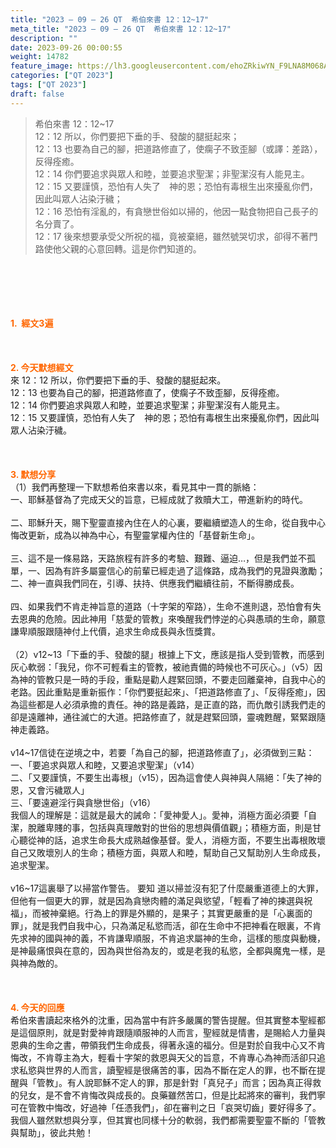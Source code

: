 ```yaml
---
title: "2023 – 09 – 26 QT  希伯來書 12：12~17"
meta_title: "2023 – 09 – 26 QT  希伯來書 12：12~17"
description: ""
date: 2023-09-26 00:00:55
weight: 14782
feature_image: https://lh3.googleusercontent.com/ehoZRkiwYN_F9LNA8M068AYxt73EavCZno-PD1cJRuf5BbSkQVUWr3gNEbt5kSs28Pb_Elg17kSrtf9ybWvojWoMV6I4tPM3vGRGDq6GkKkPdL2Gut4QAIw4-uykKUAtNiKgQKntvsU=w800
categories: ["QT 2023"]
tags: ["QT 2023"]
draft: false
---
```


<blockquote>希伯來書 12：12~17<br />
12：12 所以，你們要把下垂的手、發酸的腿挺起來；<br />
12：13 也要為自己的腳，把道路修直了，使瘸子不致歪腳（或譯：差路），反得痊癒。<br />
12：14 你們要追求與眾人和睦，並要追求聖潔；非聖潔沒有人能見主。<br />
12：15 又要謹慎，恐怕有人失了　神的恩；恐怕有毒根生出來擾亂你們，因此叫眾人沾染汙穢；<br />
12：16 恐怕有淫亂的，有貪戀世俗如以掃的，他因一點食物把自己長子的名分賣了。<br />
12：17 後來想要承受父所祝的福，竟被棄絕，雖然號哭切求，卻得不著門路使他父親的心意回轉。這是你們知道的。</blockquote><br />
&nbsp;<br />
<br />
&nbsp;<br />
<br />
<span style="color: #ff6600;"><strong>1.  經文3遍</strong></span><br />
<br />
&nbsp;<br />
<br />
<span style="color: #ff6600;"><strong>2. 今天默想經文<br />
</strong></span>來 12：12 所以，你們要把下垂的手、發酸的腿挺起來。<br />
12：13 也要為自己的腳，把道路修直了，使瘸子不致歪腳，反得痊癒。<br />
12：14 你們要追求與眾人和睦，並要追求聖潔；非聖潔沒有人能見主。<br />
12：15 又要謹慎，恐怕有人失了　神的恩；恐怕有毒根生出來擾亂你們，因此叫眾人沾染汙穢。<br />
<br />
&nbsp;<br />
<br />
<strong><span style="color: #ff6600;">3. 默想分享<br />
</span></strong>（1）我們再整理一下默想希伯來書以來，看見其中一貫的脈絡：<br />
一、耶穌基督為了完成天父的旨意，已經成就了救贖大工，帶進新約的時代。<br />
<br />
二、耶穌升天，賜下聖靈直接內住在人的心裏，要繼續塑造人的生命，從自我中心悔改更新，成為以神為中心，有聖靈掌權內住的「基督新生命」。<br />
<br />
三、這不是一條易路，天路旅程有許多的考驗、艱難、逼迫…，但是我們並不孤單，一、因為有許多屬靈信心的前輩已經走過了這條路，成為我們的見證與激勵；二、神一直與我們同在，引導、扶持、供應我們繼續往前，不斷得勝成長。<br />
<br />
四、如果我們不肯走神旨意的道路（十字架的窄路），生命不進則退，恐怕會有失去恩典的危險。因此神用「慈愛的管教」來喚醒我們悖逆的心與愚頑的生命，願意謙卑順服跟隨神付上代價，追求生命成長與永恆獎賞。<br />
<br />
（2）v12~13「下垂的手、發酸的腿」根據上下文，應該是指人受到管教，而感到灰心軟弱：「我兒，你不可輕看主的管教，被祂責備的時候也不可灰心。」（v5）因為神的管教只是一時的手段，重點是勸人趕緊回頭，不要走回離棄神，自我中心的老路。因此重點是重新振作：「你們要挺起來」、「把道路修直了」、「反得痊癒」，因為這些都是人必須承擔的責任。神的路是義路，是正直的路，而仇敵引誘我們走的卻是遠離神，通往滅亡的大道。把路修直了，就是趕緊回頭，靈魂甦醒，緊緊跟隨神走義路。<br />
<br />
v14~17信徒在逆境之中，若要「為自己的腳，把道路修直了」，必須做到三點：<br />
一、「要追求與眾人和睦，又要追求聖潔」（v14）<br />
二、「又要謹慎，不要生出毒根」（v15），因為這會使人與神與人隔絕：「失了神的恩，又會污穢眾人」<br />
三、「要遠避淫行與貪戀世俗」（v16）<br />
我個人的理解是：這就是最大的誡命：「愛神愛人」。愛神，消極方面必須要「自潔，脫離卑賤的事，包括與真理敵對的世俗的思想與價值觀」；積極方面，則是甘心聽從神的話，追求生命長大成熟越像基督。愛人，消極方面，不要生出毒根敗壞自己又敗壞別人的生命；積極方面，與眾人和睦，幫助自己又幫助別人生命成長，追求聖潔。<br />
<br />
v16~17這裏舉了以掃當作警告。 要知 道以掃並沒有犯了什麼嚴重道德上的大罪，但他有一個更大的罪，就是因為貪戀肉體的滿足與慾望，「輕看了神的揀選與祝福」，而被神棄絕。行為上的罪是外顯的，是果子；其實更嚴重的是「心裏面的罪」，就是我們自我中心，只為滿足私慾而活，卻在生命中不把神看在眼裏，不肯先求神的國與神的義，不肯謙卑順服，不肯追求屬神的生命，這樣的態度與動機，是神最痛恨與在意的，因為與世俗為友的，或是老我的私慾，全都與魔鬼一樣，是與神為敵的。<br />
<br />
&nbsp;<br />
<br />
<strong style="font-size: inherit;"><span style="color: #ff6600;">4. 今天的回應<br />
</span></strong>希伯來書讀起來格外的沈重，因為當中有許多嚴厲的警告提醒。但其實整本聖經都是這個原則，就是對愛神肯跟隨順服神的人而言，聖經就是情書，是賜給人力量與恩典的生命之書，帶領我們生命成長，得著永遠的福分。但是對於自我中心又不肯悔改，不肯尊主為大，輕看十字架的救恩與天父的旨意，不肯專心為神而活卻只追求私慾與世界的人而言，讀聖經是很痛苦的事，因為不斷在定人的罪，也不斷在提醒與「管教」。有人說耶穌不定人的罪，那是針對「真兒子」而言；因為真正得救的兒女，是不會不肯悔改與成長的。良藥雖然苦口，但是比起將來的審判，我們寧可在管教中悔改，好過神「任憑我們」，卻在審判之日「哀哭切齒」要好得多了。我個人雖然默想與分享，但其實也同樣十分的軟弱，我們都需要聖靈不斷的「管教與幫助」，彼此共勉！<br />
<br />
<audio style="display: none;" controls="controls"></audio><br />
<br />
<audio style="display: none;" controls="controls"></audio><br />
<br />
<audio style="display: none;" controls="controls"></audio><br />
<br />
<audio style="display: none;" controls="controls"></audio><br />
<br />
<audio style="display: none;" controls="controls"></audio>
        
